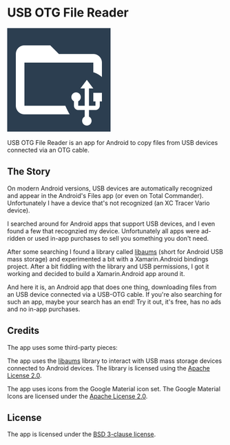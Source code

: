 # USB OTG File Reader

![Logo](images/usb-and-folder-outline.svg)

USB OTG File Reader is an app for Android to copy files from USB devices
connected via an OTG cable.

## The Story

On modern Android versions, USB devices are automatically recognized and
appear in the Android's Files app (or even on Total Commander). Unfortunately
I have a device that's not recognized (an XC Tracer Vario device).

I searched around for Android apps that support USB devices, and I even found
a few that recognzied my device. Unfortunately all apps were ad-ridden or used
in-app purchases to sell you something you don't need.

After some searching I found a library called [libaums](https://github.com/magnusja/libaums)
(short for Android USB mass storage) and experimented a bit with a
Xamarin.Android bindings project. After a bit fiddling with the library and
USB permissions, I got it working and decided to build a Xamarin.Android app
around it.

And here it is, an Android app that does one thing, downloading files from an
USB device connected via a USB-OTG cable. If you're also searching for such an
app, maybe your search has an end! Try it out, it's free, has no ads and no
in-app purchases.

## Credits

The app uses some third-party pieces:

The app uses the [libaums](https://github.com/magnusja/libaums) library to
interact with USB mass storage devices connected to Android devices. The
library is licensed using the
[Apache License 2.0](https://github.com/magnusja/libaums/blob/develop/LICENSE).

The app uses icons from the Google Material icon set. The Google Material
Icons are licensed under the
[Apache License 2.0](https://github.com/google/material-design-icons/blob/master/LICENSE).

## License

The app is licensed under the [BSD 3-clause license](LICENSE.md).
